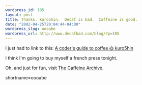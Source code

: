 ```yaml
--- 
wordpress_id: 105
layout: post
title: Thanks, kuro5hin.  Decaf is bad.  Caffeine is good.
date: "2002-04-25T20:04:44-04:00"
wordpress_slug: oooabe
wordpress_url: http://www.decafbad.com/blog/?p=105
---
```

<p>I just had to link to this: <a href="http://www.kuro5hin.org/?op=displaystory;sid=2002/4/25/13272/5729">A coder's guide to coffee @ kuro5hin</a></p>
<p>I think I'm going to buy myself a french press tonight.</p>
<p>Oh, and just for fun, visit <a href="http://www.caffeinearchive.com/">The Caffeine Archive</a>.</p>
<!--more-->
shortname=oooabe
